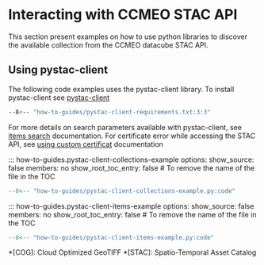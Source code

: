 # Interacting with CCMEO STAC API
This section present examples on how to use python libraries to discover the available
collection from the CCMEO datacube STAC API. 

## Using pystac-client

The following code examples uses the pystac-client library. To install pystac-client see [pystac-client]
``` sh
--8<-- "how-to-guides/pystac-client-requirements.txt:3:3"
```

For more details on search parameters available with pystac-client, see [items search] documentation.
For certificate error while accessing the STAC API, see [using custom certificat] documentation

<!-- START: Get a list of collections using pystac-client -->
::: how-to-guides.pystac-client-collections-example
    options:
        show_source: false
        members: no
        show_root_toc_entry: false # To remove the name of the file in the TOC


``` py linenums="1"
--8<-- "how-to-guides/pystac-client-collections-example.py:code"
```
<!-- END: Get a list of collections using pystac-client -->

<!-- START: Get a list of items using pystac-client -->
::: how-to-guides.pystac-client-items-example
    options:
        show_source: false
        members: no
        show_root_toc_entry: false # To remove the name of the file in the TOC


``` py linenums="1"
--8<-- "how-to-guides/pystac-client-items-example.py:code"
```
<!-- END: Get a list of items using pystac-client -->

[pystac-client]: https://github.com/stac-utils/pystac-client
[items search]: https://pystac-client.readthedocs.io/en/stable/usage.html#itemsearch
[using custom certificat]: <https://pystac-client.readthedocs.io/en/stable/usage.html#using-custom-certificates>

*[COG]: Cloud Optimized GeoTIFF
*[STAC]: Spatio-Temporal Asset Catalog


